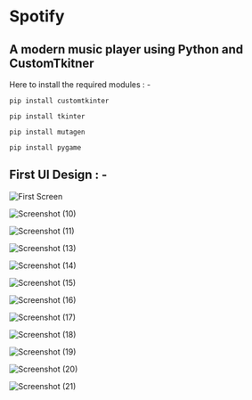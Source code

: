 # Spotify
## A modern music player using Python and CustomTkitner

Here to install the required modules : - 
```
pip install customtkinter
```

```
pip install tkinter
```

```
pip install mutagen
```

```
pip install pygame
```
## First UI Design : -

![First Screen](https://github.com/SarthakTools/Spotify/assets/114976722/ba07bcee-d209-42d2-a5e2-f7a69996d227)

![Screenshot (10)](https://github.com/SarthakTools/Spotify/assets/114976722/7b570eeb-777d-4231-ab6c-c2becc8c691c)

![Screenshot (11)](https://github.com/SarthakTools/Spotify/assets/114976722/92c32ebc-70c9-49b2-b2e0-fc5f13259e08)

![Screenshot (13)](https://github.com/SarthakTools/Spotify/assets/114976722/8191a6dd-84a4-425c-a947-e0c13b217a27)

![Screenshot (14)](https://github.com/SarthakTools/Spotify/assets/114976722/bc612781-42cc-429b-a4cc-9dd16c408603)

![Screenshot (15)](https://github.com/SarthakTools/Spotify/assets/114976722/32c978c7-b7ee-4f51-b7c3-1e2755860cf4)

![Screenshot (16)](https://github.com/SarthakTools/Spotify/assets/114976722/43d36d18-189f-45ac-8a20-d6f9dc7c112c)

![Screenshot (17)](https://github.com/SarthakTools/Spotify/assets/114976722/88205fea-3540-497f-8394-3b275c159d67)

![Screenshot (18)](https://github.com/SarthakTools/Spotify/assets/114976722/ca58ee9c-f342-4d5a-9905-8e840d1117df)

![Screenshot (19)](https://github.com/SarthakTools/Spotify/assets/114976722/53b03338-0a13-487e-992a-e45bfcc8f39d)

![Screenshot (20)](https://github.com/SarthakTools/Spotify/assets/114976722/fd285be2-769c-4e67-95c3-a80ab3a6c0c0)

![Screenshot (21)](https://github.com/SarthakTools/Spotify/assets/114976722/5448d8de-8ccd-4060-a9a5-b5c2c47afbc2)
